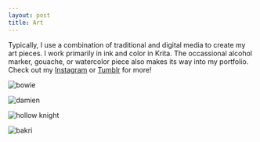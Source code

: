 ```yaml
---
layout: post
title: Art
---
```


Typically, I use a combination of traditional and digital media to create my art pieces. I work primarily in ink and color in Krita. The occassional alcohol marker, gouache, or watercolor piece also makes its way into my portfolio. Check out my [Instagram](https://www.instagram.com/hannah.m.kirkland/) or [Tumblr](teawizardry.tumblr.com) for more!

![bowie](https://64.media.tumblr.com/cab78875bff7f8550faedcfd6c3e65e9/77b329c128fa52dc-08/s2048x3072/7c9b73e2231aba64f3d6c63bc94b3133df15fedc.jpg "bowie") 

![damien](https://64.media.tumblr.com/b0e8374874aa2c3630546d4834889c37/04d05200b6b0a36b-31/s2048x3072/7a4952b4b5702b35183f451397f86611c3f64cc5.jpg "damien") 

![hollow knight](https://64.media.tumblr.com/10b603458a1e76f72593e9372e0b33ef/90b2d154b3ec0ef2-18/s2048x3072/9035ba56efad0b961aa3a389153b890d7b4764df.jpg "hollow knight")

![bakri](https://64.media.tumblr.com/318a08a46a9881c84457fba8d2b5b9c1/2c5cc4217509438f-18/s2048x3072/11d8b0e5a6527e189202f2feb6e5d2e27388c1bb.jpg "bakri")

